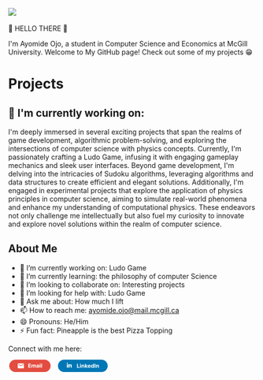 ![](https://media.giphy.com/media/Nx0rz3jtxtEre/giphy.gif)

👋 HELLO THERE 👋

I'm Ayomide Ojo, a student in Computer Science and Economics at McGill University. Welcome to My GitHub page! Check out some of my projects 😁

# Projects

## :construction: **I'm currently working on:**

I'm deeply immersed in several exciting projects that span the realms of game development, algorithmic problem-solving, and exploring the intersections of computer science with physics concepts. Currently, I'm passionately crafting a Ludo Game, infusing it with engaging gameplay mechanics and sleek user interfaces. Beyond game development, I'm delving into the intricacies of Sudoku algorithms, leveraging algorithms and data structures to create efficient and elegant solutions. Additionally, I'm engaged in experimental projects that explore the application of physics principles in computer science, aiming to simulate real-world phenomena and enhance my understanding of computational physics. These endeavors not only challenge me intellectually but also fuel my curiosity to innovate and explore novel solutions within the realm of computer science.

## About Me

- 🔭 I’m currently working on: Ludo Game
- 🌱 I’m currently learning: the philosophy of computer Science
- 👯 I’m looking to collaborate on: Interesting projects
- 🤔 I’m looking for help with: Ludo Game
- 💬 Ask me about: How much I lift
- 📫 How to reach me: [ayomide.ojo@mail.mcgill.ca](mailto:ayomideojo2001@gmail.com)
- 😄 Pronouns: He/Him
- ⚡ Fun fact: Pineapple is the best Pizza Topping

Connect with me here:

<a href="mailto:ayomideojo2001@gmail.com" title="Email"><img src="/assets/GmailSM.svg" height="25" aria-hidden="true"></a>
<a href="https://www.linkedin.com/in/ayomide-ojo/" title="LinkedIn"><img src="/assets/LinkedInSM.svg" height="25" aria-hidden="true" style="margin-right: 5px;"></a>
